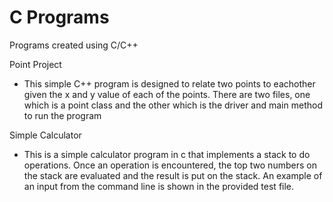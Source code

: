# C Programs
Programs created using C/C++


Point Project
- This simple C++ program is designed to relate two points to eachother given the x and y value of each of the points. There are two files, one which is a point class and the other which is the driver and main method to run the program

Simple Calculator
- This is a simple calculator program in c that implements a stack to do operations. Once an operation is encountered, the top two numbers on the stack are evaluated and the result is put on the stack. An example of an input from the command line is shown in the provided test file.
